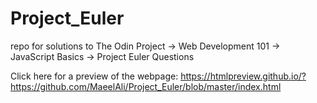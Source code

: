 # Project_Euler
repo for solutions to The Odin Project -> Web Development 101 -> JavaScript Basics -> Project Euler Questions

Click here for a preview of the webpage: https://htmlpreview.github.io/?https://github.com/MaeelAli/Project_Euler/blob/master/index.html
